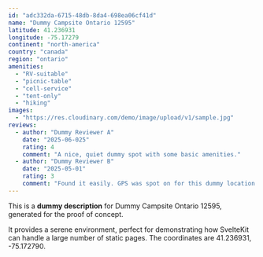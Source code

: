 ```yaml
---
id: "adc332da-6715-48db-8da4-698ea06cf41d"
name: "Dummy Campsite Ontario 12595"
latitude: 41.236931
longitude: -75.17279
continent: "north-america"
country: "canada"
region: "ontario"
amenities:
  - "RV-suitable"
  - "picnic-table"
  - "cell-service"
  - "tent-only"
  - "hiking"
images:
  - "https://res.cloudinary.com/demo/image/upload/v1/sample.jpg"
reviews:
  - author: "Dummy Reviewer A"
    date: "2025-06-025"
    rating: 4
    comment: "A nice, quiet dummy spot with some basic amenities."
  - author: "Dummy Reviewer B"
    date: "2025-05-01"
    rating: 3
    comment: "Found it easily. GPS was spot on for this dummy location."
---
```


This is a **dummy description** for Dummy Campsite Ontario 12595, generated for the proof of concept.

It provides a serene environment, perfect for demonstrating how SvelteKit can handle a large number of static pages. The coordinates are 41.236931, -75.172790.
